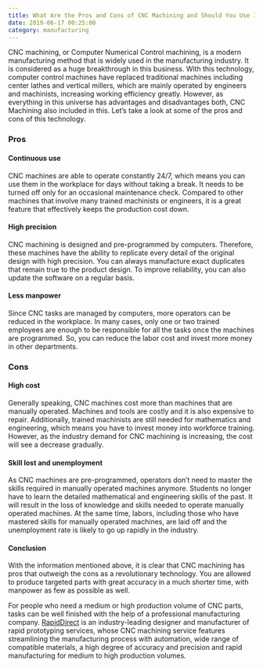 ```yaml
---
title: What Are the Pros and Cons of CNC Machining and Should You Use It?
date: 2019-06-17 00:25:00
category: manufacturing
---
```


CNC machining, or Computer Numerical Control machining, is a modern manufacturing method that is widely used in the manufacturing industry. It is considered as a huge breakthrough in this business. With this technology, computer control machines have replaced traditional machines including center lathes and vertical millers, which are mainly operated by engineers and machinists, increasing working efficiency greatly. However, as everything in this universe has advantages and disadvantages both, CNC Machining also included in this. Let’s take a look at some of the pros and cons of this technology.

### Pros

#### Continuous use
CNC machines are able to operate constantly 24/7, which means you can use them in the workplace for days without taking a break. It needs to be turned off only for an occasional maintenance check. Compared to other machines that involve many trained machinists or engineers, it is a great feature that effectively keeps the production cost down. 

#### High precision 
CNC machining is designed and pre-programmed by computers. Therefore, these machines have the ability to replicate every detail of the original design with high precision. You can always manufacture exact duplicates that remain true to the product design. To improve reliability, you can also update the software on a regular basis.

#### Less manpower
Since CNC tasks are managed by computers, more operators can be reduced in the workplace. In many cases, only one or two trained employees are enough to be responsible for all the tasks once the machines are programmed. So, you can reduce the labor cost and invest more money in other departments. 

### Cons

#### High cost
Generally speaking, CNC machines cost more than machines that are manually operated. Machines and tools are costly and it is also expensive to repair. Additionally, trained machinists are still needed for mathematics and engineering, which means you have to invest money into workforce training. However, as the industry demand for CNC machining is increasing, the cost will see a decrease gradually.

#### Skill lost and unemployment 
As CNC machines are pre-programmed, operators don’t need to master the skills required in manually operated machines anymore. Students no longer have to learn the detailed mathematical and engineering skills of the past. It will result in the loss of knowledge and skills needed to operate manually operated machines. At the same time, labors, including those who have mastered skills for manually operated machines, are laid off and the unemployment rate is likely to go up rapidly in the industry. 

#### Conclusion
With the information mentioned above, it is clear that CNC machining has pros that outweigh the cons as a revolutionary technology. You are allowed to produce targeted parts with great accuracy in a much shorter time, with manpower as few as possible as well. 

For people who need a medium or high production volume of CNC parts, tasks can be well finished with the help of a professional manufacturing company. [RapidDirect](https://www.rapiddirect.com/) is an industry-leading designer and manufacturer of rapid prototyping services, whose CNC machining service features streamlining the manufacturing process with automation, wide range of compatible materials, a high degree of accuracy and precision and rapid manufacturing for medium to high production volumes.

